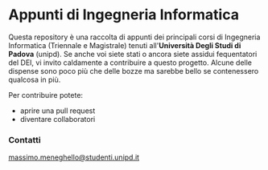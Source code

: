 # Appunti di Ingegneria Informatica 

Questa repository è una raccolta di appunti dei principali corsi di Ingegneria Informatica (Triennale e Magistrale) tenuti all'**Università Degli Studi di Padova** (unipd).
Se anche voi siete stati o ancora siete assidui fequentatori del DEI, vi invito caldamente a contribuire a questo progetto. Alcune delle dispense sono poco più che delle bozze ma sarebbe bello se contenessero qualcosa in più.

Per contribuire potete:
- aprire una pull request
- diventare collaboratori

### Contatti
<massimo.meneghello@studenti.unipd.it>
